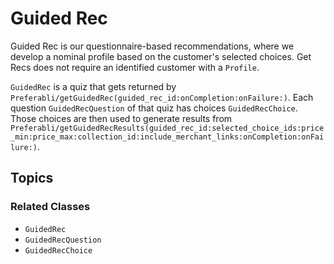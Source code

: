 # Guided Rec

Guided Rec is our questionnaire-based recommendations, where we develop a nominal profile based on the customer's selected choices. Get Recs does not require an identified customer with a ``Profile``. 


``GuidedRec`` is a quiz that gets returned by ``Preferabli/getGuidedRec(guided_rec_id:onCompletion:onFailure:)``. Each question ``GuidedRecQuestion`` of that quiz has choices ``GuidedRecChoice``. Those choices are then used to generate results from ``Preferabli/getGuidedRecResults(guided_rec_id:selected_choice_ids:price_min:price_max:collection_id:include_merchant_links:onCompletion:onFailure:)``.

## Topics

### Related Classes

- ``GuidedRec``
- ``GuidedRecQuestion``
- ``GuidedRecChoice``
